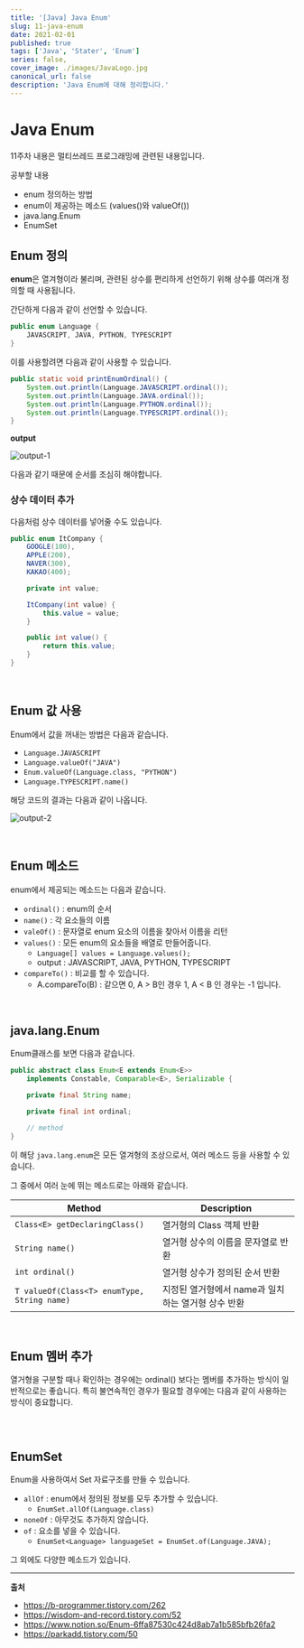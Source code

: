 ```yaml
---
title: '[Java] Java Enum'
slug: 11-java-enum
date: 2021-02-01
published: true
tags: ['Java', 'Stater', 'Enum']
series: false,
cover_image: ./images/JavaLogo.jpg
canonical_url: false
description: 'Java Enum에 대해 정리합니다.'
---
```


# Java Enum

11주차 내용은 멀티쓰레드 프로그래밍에 관련된 내용입니다.

공부할 내용

- enum 정의하는 방법
- enum이 제공하는 메소드 (values()와 valueOf())
- java.lang.Enum
- EnumSet

## Enum 정의

**enum**은 열겨형이라 불리며, 관련된 상수를 편리하게 선언하기 위해 상수를 여러개 정의할 때 사용됩니다.

간단하게 다음과 같이 선언할 수 있습니다.

```java
public enum Language {
    JAVASCRIPT, JAVA, PYTHON, TYPESCRIPT
}
```

이를 사용할려면 다음과 같이 사용할 수 있습니다.

```java
public static void printEnumOrdinal() {
    System.out.println(Language.JAVASCRIPT.ordinal());
    System.out.println(Language.JAVA.ordinal());
    System.out.println(Language.PYTHON.ordinal());
    System.out.println(Language.TYPESCRIPT.ordinal());
}
```

**output**

![output-1](https://user-images.githubusercontent.com/42582516/106461852-ae9a6680-64d8-11eb-9431-d97516e46b24.png)

다음과 같기 때문에 순서를 조심히 해야합니다.

### 상수 데이터 추가

다음처럼 상수 데이터를 넣어줄 수도 있습니다.

```java
public enum ItCompany {
    GOOGLE(100),
    APPLE(200),
    NAVER(300),
    KAKAO(400);

    private int value;

    ItCompany(int value) {
        this.value = value;
    }

    public int value() {
        return this.value;
    }
}
```

<br/>

## Enum 값 사용

Enum에서 값을 꺼내는 방법은 다음과 같습니다.

- `Language.JAVASCRIPT`
- `Language.valueOf("JAVA")`
- `Enum.valueOf(Language.class, "PYTHON")`
- `Language.TYPESCRIPT.name()`

해당 코드의 결과는 다음과 같이 나옵니다.

![output-2](https://user-images.githubusercontent.com/42582516/106462114-fde09700-64d8-11eb-80bf-fdd498b1c92f.png)

<br/>

## Enum 메소드

enum에서 제공되는 메소드는 다음과 같습니다.

- `ordinal()` : enum의 순서
- `name()` : 각 요소들의 이름
- `valeOf()` : 문자열로 enum 요소의 이름을 찾아서 이름을 리턴
- `values()` : 모든 enum의 요소들을 배열로 만들어줍니다.
  - `Language[] values = Language.values();`
  - output : JAVASCRIPT, JAVA, PYTHON, TYPESCRIPT
- `compareTo()` : 비교를 할 수 있습니다.
  - A.compareTo(B) : 같으면 0, A > B인 경우 1, A < B 인 경우는 -1 입니다.

<br/>

## java.lang.Enum

Enum클래스를 보면 다음과 같습니다.

```java
public abstract class Enum<E extends Enum<E>>
    implements Constable, Comparable<E>, Serializable {

    private final String name;

    private final int ordinal;

    // method
}

```

이 해당 `java.lang.enum`은 모든 열겨형의 조상으로서, 여러 메소드 등을 사용할 수 있습니다.

그 중에서 여러 눈에 뛰는 메소드로는 아래와 같습니다.

| Method                                      | Description                                        |
| ------------------------------------------- | -------------------------------------------------- |
| `Class<E> getDeclaringClass()`              | 열거형의 Class 객체 반환                           |
| `String name()`                             | 열거형 상수의 이름을 문자열로 반환                 |
| `int ordinal()`                             | 열거형 상수가 정의된 순서 반환                     |
| `T valueOf(Class<T> enumType, String name)` | 지정된 열거형에서 name과 일치하는 열거형 상수 반환 |

<br/>

## Enum 멤버 추가

열거형을 구분할 때나 확인하는 경우에는 ordinal() 보다는 멤버를 추가하는 방식이 일반적으로는 좋습니다. 특히 불연속적인 경우가 필요할 경우에는 다음과 같이 사용하는 방식이 중요합니다.

```java

```

<br/>

## EnumSet

Enum을 사용하여서 Set 자료구조를 만들 수 있습니다.

- `allOf` : enum에서 정의된 정보를 모두 추가할 수 있습니다.
  - `EnumSet.allOf(Language.class)`
- `noneOf` : 아무것도 추가하지 않습니다.
- `of` : 요소를 넣을 수 있습니다.
  - `EnumSet<Language> languageSet = EnumSet.of(Language.JAVA);`

그 외에도 다양한 메소드가 있습니다.

---

**출처**

- https://b-programmer.tistory.com/262
- https://wisdom-and-record.tistory.com/52
- https://www.notion.so/Enum-6ffa87530c424d8ab7a1b585bfb26fa2
- https://parkadd.tistory.com/50
